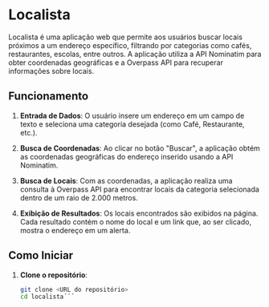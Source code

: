 # Localista

Localista é uma aplicação web que permite aos usuários buscar locais próximos a um endereço específico, filtrando por categorias como cafés, restaurantes, escolas, entre outros. A aplicação utiliza a API Nominatim para obter coordenadas geográficas e a Overpass API para recuperar informações sobre locais.

## Funcionamento

1. **Entrada de Dados**: O usuário insere um endereço em um campo de texto e seleciona uma categoria desejada (como Café, Restaurante, etc.).
  
2. **Busca de Coordenadas**: Ao clicar no botão "Buscar", a aplicação obtém as coordenadas geográficas do endereço inserido usando a API Nominatim.

3. **Busca de Locais**: Com as coordenadas, a aplicação realiza uma consulta à Overpass API para encontrar locais da categoria selecionada dentro de um raio de 2.000 metros.

4. **Exibição de Resultados**: Os locais encontrados são exibidos na página. Cada resultado contém o nome do local e um link que, ao ser clicado, mostra o endereço em um alerta.

## Como Iniciar

1. **Clone o repositório**:
   ```bash
   git clone <URL do repositório>
   cd localista´´´
